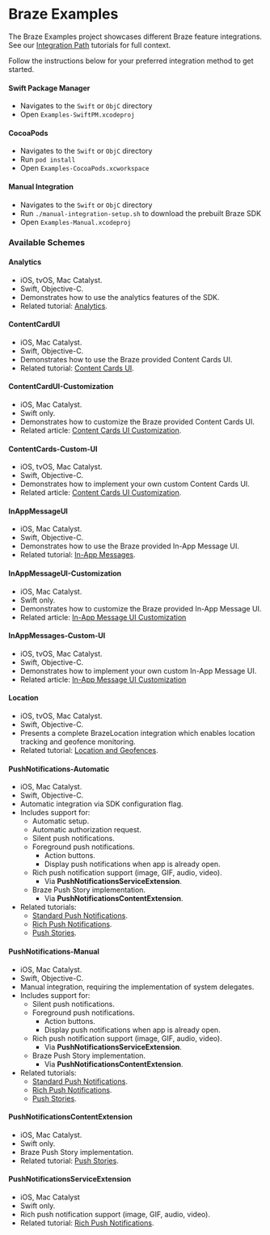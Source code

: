 # Braze Examples

The Braze Examples project showcases different Braze feature integrations.
See our [Integration Path](https://braze-inc.github.io/braze-swift-sdk/tutorials/00-integration-path) tutorials for full context.

Follow the instructions below for your preferred integration method to get started.

#### Swift Package Manager

- Navigates to the `Swift` or `ObjC` directory
- Open `Examples-SwiftPM.xcodeproj`

#### CocoaPods

- Navigates to the `Swift` or `ObjC` directory
- Run `pod install`
- Open `Examples-CocoaPods.xcworkspace`

#### Manual Integration

- Navigates to the `Swift` or `ObjC` directory
- Run `./manual-integration-setup.sh` to download the prebuilt Braze SDK
- Open `Examples-Manual.xcodeproj`

### Available Schemes

#### Analytics

- iOS, tvOS, Mac Catalyst.
- Swift, Objective-C.
- Demonstrates how to use the analytics features of the SDK.
- Related tutorial: [Analytics](https://braze-inc.github.io/braze-swift-sdk/tutorials/braze/a3-analytics).

#### ContentCardUI

- iOS, Mac Catalyst.
- Swift, Objective-C.
- Demonstrates how to use the Braze provided Content Cards UI.
- Related tutorial: [Content Cards UI](https://braze-inc.github.io/braze-swift-sdk/tutorials/braze/c2-contentcardsui).

#### ContentCardUI-Customization

- iOS, Mac Catalyst.
- Swift only.
- Demonstrates how to customize the Braze provided Content Cards UI.
- Related article: [Content Cards UI Customization](https://braze-inc.github.io/braze-swift-sdk/documentation/braze/content-cards-customization).

#### ContentCards-Custom-UI

- iOS, tvOS, Mac Catalyst.
- Swift, Objective-C.
- Demonstrates how to implement your own custom Content Cards UI.
- Related article: [Content Cards UI Customization](https://braze-inc.github.io/braze-swift-sdk/documentation/braze/content-cards-customization).

#### InAppMessageUI

- iOS, Mac Catalyst.
- Swift, Objective-C.
- Demonstrates how to use the Braze provided In-App Message UI.
- Related tutorial: [In-App Messages](https://braze-inc.github.io/braze-swift-sdk/tutorials/braze/c1-inappmessageui).

#### InAppMessageUI-Customization

- iOS, Mac Catalyst.
- Swift only.
- Demonstrates how to customize the Braze provided In-App Message UI.
- Related article: [In-App Message UI Customization](https://braze-inc.github.io/braze-swift-sdk/documentation/braze/in-app-message-customization)

#### InAppMessages-Custom-UI

- iOS, tvOS, Mac Catalyst.
- Swift, Objective-C.
- Demonstrates how to implement your own custom In-App Message UI.
- Related article: [In-App Message UI Customization](https://braze-inc.github.io/braze-swift-sdk/documentation/braze/in-app-message-customization)

#### Location

- iOS, tvOS, Mac Catalyst.
- Swift, Objective-C.
- Presents a complete BrazeLocation integration which enables location tracking and geofence monitoring.
- Related tutorial: [Location and Geofences](https://braze-inc.github.io/braze-swift-sdk/tutorials/braze/d1-brazelocation).

#### PushNotifications-Automatic

- iOS, Mac Catalyst.
- Swift, Objective-C.
- Automatic integration via SDK configuration flag.
- Includes support for:
  - Automatic setup.
  - Automatic authorization request.
  - Silent push notifications.
  - Foreground push notifications.
    - Action buttons.
    - Display push notifications when app is already open.
  - Rich push notification support (image, GIF, audio, video).
    - Via **PushNotificationsServiceExtension**.
  - Braze Push Story implementation.
    - Via **PushNotificationsContentExtension**.
- Related tutorials:
  - [Standard Push Notifications](https://braze-inc.github.io/braze-swift-sdk/tutorials/braze/b1-standard-push-notifications).
  - [Rich Push Notifications](https://braze-inc.github.io/braze-swift-sdk/tutorials/braze/b2-rich-push-notifications).
  - [Push Stories](https://braze-inc.github.io/braze-swift-sdk/tutorials/braze/b3-push-stories).

#### PushNotifications-Manual

- iOS, Mac Catalyst.
- Swift, Objective-C.
- Manual integration, requiring the implementation of system delegates.
- Includes support for:
  - Silent push notifications.
  - Foreground push notifications.
    - Action buttons.
    - Display push notifications when app is already open.
  - Rich push notification support (image, GIF, audio, video).
    - Via **PushNotificationsServiceExtension**.
  - Braze Push Story implementation.
    - Via **PushNotificationsContentExtension**.
- Related tutorials:
  - [Standard Push Notifications](https://braze-inc.github.io/braze-swift-sdk/tutorials/braze/b1-standard-push-notifications).
  - [Rich Push Notifications](https://braze-inc.github.io/braze-swift-sdk/tutorials/braze/b2-rich-push-notifications).
  - [Push Stories](https://braze-inc.github.io/braze-swift-sdk/tutorials/braze/b3-push-stories).

#### PushNotificationsContentExtension

- iOS, Mac Catalyst.
- Swift only.
- Braze Push Story implementation.
- Related tutorial: [Push Stories](https://braze-inc.github.io/braze-swift-sdk/tutorials/braze/b3-push-stories).

#### PushNotificationsServiceExtension

- iOS, Mac Catalyst
- Swift only.
- Rich push notification support (image, GIF, audio, video).
- Related tutorial: [Rich Push Notifications](https://braze-inc.github.io/braze-swift-sdk/tutorials/braze/b2-rich-push-notifications).
